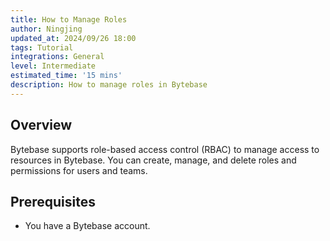 ```yaml
---
title: How to Manage Roles
author: Ningjing
updated_at: 2024/09/26 18:00
tags: Tutorial
integrations: General
level: Intermediate
estimated_time: '15 mins'
description: How to manage roles in Bytebase
---
```


## Overview

Bytebase supports role-based access control (RBAC) to manage access to resources in Bytebase. You can create, manage, and delete roles and permissions for users and teams.

## Prerequisites

- You have a Bytebase account.
